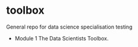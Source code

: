 # toolbox
General repo for data science specialisation testing
* Module 1 The Data Scientists Toolbox.

